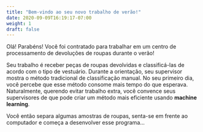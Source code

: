 ```yaml
---
title: "Bem-vindo ao seu novo trabalho de verão!"
date: 2020-09-09T16:19:17-07:00
weight: 1
draft: false
---
```


Olá! Parabéns! Você foi contratado para trabalhar em um centro de processamento de devoluções de roupas durante o verão!

Seu trabalho é receber peças de roupas devolvidas e classificá-las de acordo com o tipo de vestuário. Durante a orientação, seu supervisor mostra o método tradicional de classificação manual. No seu primeiro dia, você percebe que esse método consome mais tempo do que esperava. Naturalmente, querendo evitar trabalho extra, você convence seus supervisores de que pode criar um método mais eficiente usando **machine learning**.

Você então separa algumas amostras de roupas, senta-se em frente ao computador e começa a desenvolver esse programa...

